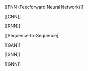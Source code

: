 [[FNN (Feedforward Neural Network)]]

[[CNN]]

[[RNN]]

[[Sequence-to-Sequence]]

[[GAN]]

[[SNN]]

[[GNN]]
